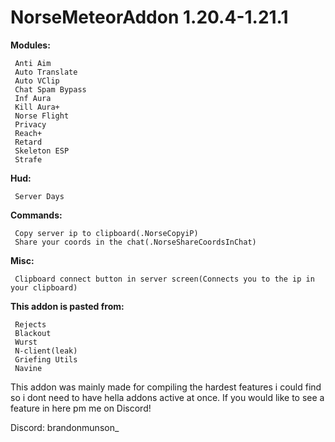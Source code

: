 # NorseMeteorAddon 1.20.4-1.21.1

**Modules:**
```
 Anti Aim
 Auto Translate
 Auto VClip
 Chat Spam Bypass
 Inf Aura
 Kill Aura+
 Norse Flight
 Privacy
 Reach+
 Retard
 Skeleton ESP
 Strafe
```

**Hud:**
```
 Server Days
```

**Commands:**
```
 Copy server ip to clipboard(.NorseCopyiP)
 Share your coords in the chat(.NorseShareCoordsInChat)
```

**Misc:**
```
 Clipboard connect button in server screen(Connects you to the ip in your clipboard)
```

**This addon is pasted from:**
```
 Rejects
 Blackout
 Wurst
 N-client(leak)
 Griefing Utils
 Navine
```
This addon was mainly made for compiling the hardest features i could find so i dont need to have hella addons active at once. If you would like to see a feature in here pm me on Discord!

Discord: brandonmunson_
